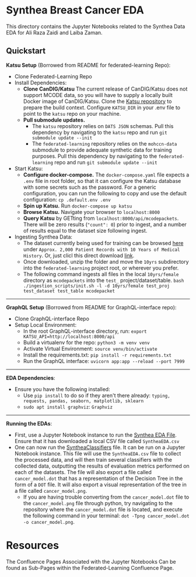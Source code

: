 # Synthea Breast Cancer EDA

This directory contains the Jupyter Notebooks related to the Synthea Data 
EDA for Ali Raza Zaidi and Laiba Zaman.

## Quickstart
**Katsu Setup** (Borrowed from README for federated-learning Repo):
- Clone Federated-Learning Repo
- Install Dependencies: 
    - **Clone CanDIG/Katsu** The current release of CanDIG/Katsu does not support MCODE data, so you will have to supply a locally built Docker image of CanDIG/Katsu. Clone the [Katsu repository](https://github.com/CanDIG/katsu) to prepare the build context. Configure `KATSU_DIR` in your .env file to point to the `katsu` repo on your machine.
    - **Pull submodule updates.** 
        - The `katsu` repository relies on `DATS JSON` schemas. Pull this dependency by navigating to the `katsu` repo and run `git submodule update --init`
        - The `federated-learning` repository relies on the `mohccn-data` submodule to provide adequate synthetic data for training purposes. Pull this dependency by navigating to the `federated-learning` repo and run `git submodule update --init`
- Start Katsu:
    - **Configure docker-compose.** The `docker-compose.yaml` file expects a `.env` file in root folder, so that it can configure the Katsu database with some secrets such as the password. For a generic configuration, you can run the following to copy and use the default configuration: `cp .default.env .env`
    - **Spin up Katsu.** Run `docker-compose up katsu`
    - **Browse Katsu.** Navigate your browser to `localhost:8000`
    - **Query Katsu** by GETting from `localhost:8000/api/mcodepackets`. There will be zero results (`"count": 0`) prior to ingest, and a number of results equal to the dataset size following ingest. 
- Ingesting Synthea Data:
    - The dataset currently being used for training can be browsed [here](https://confluence.hl7.org/display/COD/mCODE+Test+Data) under `Approx. 2,000 Patient Records with 10 Years of Medical History`. Or, just clicl this direct download [link](http://hdx.mitre.org/downloads/mcode/mcode1_0_10yrs.zip).
    - Once downloaded, unzip the folder and move the `10yrs` subdirectory into the `federated-learning` project root, or wherever you prefer.
    - The following command ingests all files in the local `10yrs/female` directory as `mcodepackets` into the `test_` project/dataset/table. ```bash ./ingestion_scripts/init.sh -l -d 10yrs/female test_proj test_dataset test_table mcodepacket ```
___
**GraphQL Setup** (Borrowed from README for GraphQL-interface repo):
- Clone GraphQL-interface Repo
- Setup Local Environment:
    - In the root GraphQL-interface directory, run: `export KATSU_API=http://localhost:8000/api`
    - Build a virtualenv for the repo: `python3 -m venv venv`
    - Activate Virtual Environment: `source venv/bin/activate`
    - Install the requirements.txt: ``` pip install -r requirements.txt ```
    - Run the GraphQL interface: ``` uvicorn app:app --reload --port 7999 ```
___
**EDA Dependencies**:
- Ensure you have the following installed: 
    - Use `pip install` to do so if they aren't there already: `typing, requests, pandas, seaborn, matplotlib, sklearn`
    - `sudo apt install graphviz`: `Graphviz`
___
**Running the EDAs**:
- First, use a Jupyter Notebook instance to run the [Synthea EDA File](https://github.com/CanDIG/federated-learning/blob/AliRZ-02/DIG-757-SyntheaEDA/examples/synthea-breast-cancer/Ali_Laiba_syntheaEDA/SyntheaEDA.ipynb). Ensure that it has downloaded a local CSV file called `SyntheaEDA.csv`
- One can now run the [SyntheaClassifiers](SyntheaClassifiers.ipynb) file. It can be run on a Jupyter Notebook instance. This file will use the `SyntheaEDA.csv` file to collect the processed data, and will then train several classifiers with the collected data, outputting the results of evaluation metrics performed on each of the datasets. The file will also export a file called `cancer_model.dot` that has a representation of the Decision Tree in the form of a `DOT` file. It will also export a visual representation of the tree in a file called `cancer_model.png`.
   - If you are having trouble converting from the `cancer_model.dot` file to the `cancer_model.png` file through python, try navigating to the repository where the `cancer_model.dot` file is located, and execute the following command in your terminal: `dot -Tpng cancer_model.dot -o cancer_model.png`.

# Resources
The Confluence Pages Associated with the Jupyter Notebooks Can be found as 
Sub-Pages within the Federated-Learning Confluence Page.
